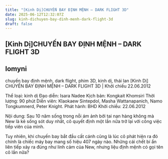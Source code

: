 ```yaml
---
title: "[Kinh Dị]CHUYẾN BAY ĐỊNH MỆNH – DARK FLIGHT 3D"
date: 2025-06-12T12:32:07Z
slug: kinh-dichuyen-bay-dinh-menh-dark-flight-3d
draft: false
---
```


## [Kinh Dị]CHUYẾN BAY ĐỊNH MỆNH – DARK FLIGHT 3D

## lomyni

chuyến bay định mệnh, dark flight, phim 3D, kinh dị, thái lan
[Kinh Dị] CHUYẾN BAY ĐỊNH MỆNH – DARK FLIGHT 3D | Khởi chiếu 22.06.2012
 
Thể loại: kinh dị
Đạo diễn: Isara Nadee
Kịch bản: Kongkait Khomsiri
Thời lượng: 90 phút
Diễn viên: Klaokaew Sintepdol, Masha Wattanapanich, Namo Tongkumnerd, Peter Knight.
Phát hành: BHD
Khởi chiếu: 22.06.2012
 

 
Nội dung:
Sau 10 năm sống trong nỗi ám ảnh bởi tai nạn hàng không mà New là kẻ sống sót duy nhất, cô quyết định một lần nữa trở lại với công việc tiếp viên của mình. 
 

 
Tuy nhiên, khi chuyến bay bắt đầu cất cánh cũng là lúc cô phát hiện ra đó chính là chiếc máy bay mang số hiệu 407 ngày nào. Những cái chết bí ẩn liên tiếp xảy ra đúng như linh cảm của New, nhưng liệu định mệnh có gọi tên cô lần nữa?